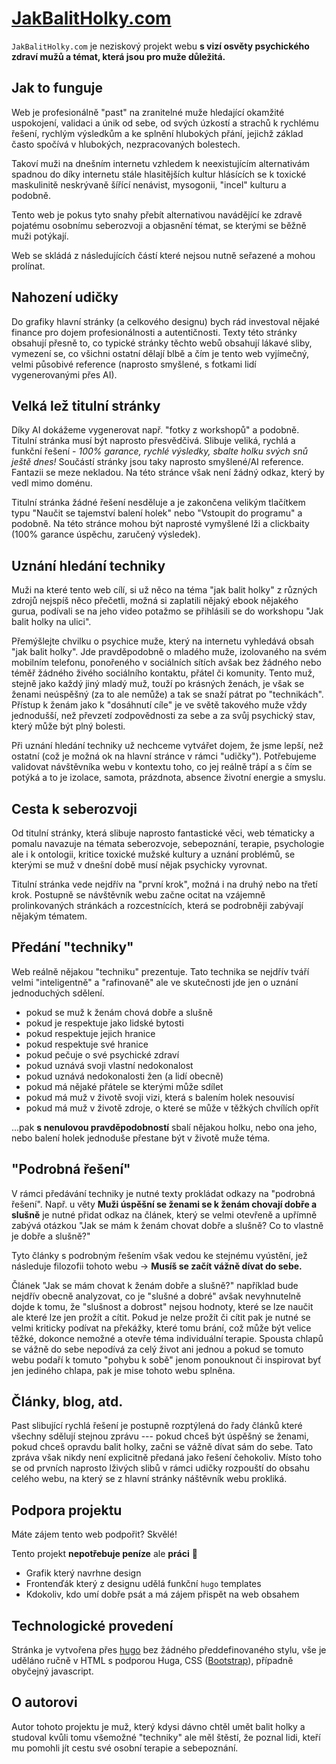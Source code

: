 # [JakBalitHolky.com](https://jakbalitholky.com)

`JakBalitHolky.com` je neziskový projekt webu **s vizí osvěty psychického zdraví mužů a témat, která jsou pro muže důležitá.**

## Jak to funguje

Web je profesionálně "past" na zranitelné muže hledající okamžité uspokojení, validaci a únik od sebe, od svých úzkostí a strachů k rychlému řešení, rychlým výsledkům a ke splnění hlubokých přání, jejichž základ často spočívá v hlubokých, nezpracovaných bolestech.

Takoví muži na dnešním internetu vzhledem k neexistujícím alternativám spadnou do díky internetu stále hlasitějších kultur hlásících se k toxické maskulinitě neskrývaně šířící nenávist, mysogonii, "incel" kulturu a podobně.

Tento web je pokus tyto snahy přebít alternativou navádějící ke zdravě pojatému osobnímu seberozvoji a objasnění témat, se kterými se běžně muži potýkají.

Web se skládá z následujících částí které nejsou nutně seřazené a mohou prolínat.

## Nahození udičky

Do grafiky hlavní stránky (a celkového designu) bych rád investoval nějaké finance pro dojem profesionálnosti a autentičnosti. Texty této stránky obsahují přesně to, co typické stránky těchto webů obsahují lákavé sliby, vymezení se, co všichni ostatní dělají blbě a čím je tento web vyjímečný, velmi působivé reference (naprosto smyšlené, s fotkami lidí vygenerovanými přes AI).

## Velká lež titulní stránky

Díky AI dokážeme vygenerovat např. "fotky z workshopů" a podobně. Titulní stránka musí být naprosto přesvědčivá. Slibuje veliká, rychlá a funkční řešení - *100% garance, rychlé výsledky, sbalte holku svých snů ještě dnes!* Součástí stránky jsou taky naprosto smyšlené/AI reference.  Fantazii se meze nekladou. Na této stránce však není žádný odkaz, který by vedl mimo doménu.

Titulní stránka žádné řešení nesděluje a je zakončena velikým tlačítkem typu "Naučit se tajemství balení holek" nebo "Vstoupit do programu" a podobně. Na této stránce mohou být naprosté vymyšlené lži a clickbaity (100% garance úspěchu, zaručený výsledek).

## Uznání hledání techniky

Muži na které tento web cílí, si už něco na téma "jak balit holky" z různých zdrojů nejspíš něco přečetli, možná si zaplatili nějaký ebook nějakého gurua, podívali se na jeho video potažmo se přihlásili se do workshopu "Jak balit holky na ulici". 

Přemýšlejte chvilku o psychice muže, který na internetu vyhledává obsah "jak balit holky". Jde pravděpodobně o mladého muže, izolovaného na svém mobilním telefonu, ponořeného v sociálních sítích avšak bez žádného nebo téměř žádného živého sociálního kontaktu, přátel či komunity. Tento muž, stejně jako každý jiný mladý muž, touží po krásných ženách, je však se ženami neúspěšný (za to ale nemůže) a tak se snaží pátrat po "technikách". Přístup k ženám jako k "dosáhnutí cíle" je ve světě takového muže vždy jednodušší, než převzetí zodpovědnosti za sebe a za svůj psychický stav, který může být plný bolesti.

Při uznání hledání techniky už nechceme vytvářet dojem, že jsme lepší, než ostatní (což je možná ok na hlavní stránce v rámci "udičky"). Potřebujeme validovat návštěvníka webu v kontextu toho, co jej reálně trápí a s čím se potýká a to je izolace, samota, prázdnota, absence životní energie a smyslu.

## Cesta k seberozvoji

Od titulní stránky, která slibuje naprosto fantastické věci, web tématicky a pomalu navazuje na témata seberozvoje, sebepoznání, terapie, psychologie ale i k ontologii, kritice toxické mužské kultury a uznání problémů, se kterými se muž v dnešní době musí nějak psychicky vyrovnat.

Titulní stránka vede nejdřív na "první krok", možná i na druhý nebo na třetí krok. Postupně se návštěvník webu začne ocitat na vzájemně prolinkovaných stránkách a rozcestnících, která se podrobněji zabývají nějakým tématem.

## Předání "techniky"

Web reálně nějakou "techniku" prezentuje. Tato technika se nejdřív tváří velmi "inteligentně" a "rafinovaně" ale ve skutečnosti jde jen o uznání jednoduchých sdělení.

- pokud se muž k ženám chová dobře a slušně
- pokud je respektuje jako lidské bytosti
- pokud respektuje jejich hranice
- pokud respektuje své hranice
- pokud pečuje o své psychické zdraví
- pokud uznává svoji vlastní nedokonalost
- pokud uznává nedokonalosti žen (a lidí obecně)
- pokud má nějaké přátele se kterými může sdílet
- pokud má muž v životě svoji vizi, která s balením holek nesouvisí
- pokud má muž v životě zdroje, o které se může v těžkých chvílích opřít

...pak **s nenulovou pravděpodobností** sbalí nějakou holku, nebo ona jeho, nebo balení holek jednoduše přestane být v životě muže téma.

## "Podrobná řešení"

V rámci předávání techniky je nutné texty prokládat odkazy na "podrobná řešení". Např. u věty **Muži úspěšní se ženami se k ženám chovají dobře a slušně** je nutné přidat odkaz na článek, který se velmi otevřeně a upřímně zabývá otázkou "Jak se mám k ženám chovat dobře a slušně? Co to vlastně je dobře a slušně?"

Tyto články s podrobným řešením však vedou ke stejnému vyústění, jež následuje filozofii tohoto webu -> **Musíš se začít vážně dívat do sebe.** 

Článek "Jak se mám chovat k ženám dobře a slušně?" například bude nejdřív obecně analyzovat, co je "slušné a dobré" avšak nevyhnutelně dojde k tomu, že "slušnost a dobrost" nejsou hodnoty, které se lze naučit ale které lze jen prožít a cítit. Pokud je nelze prožít či cítit pak je nutné se velmi kriticky podívat na překážky, které tomu brání, což může být velice těžké, dokonce nemožné a otevře téma individuální terapie. Spousta chlapů se vážně do sebe nepodívá za celý život ani jednou a pokud se tomuto webu podaří k tomuto "pohybu k sobě" jenom ponouknout či inspirovat byť jen jediného chlapa, pak je mise tohoto webu splněna.

## Články, blog, atd.

Past slibující rychlá řešení je postupně rozptýlená do řady článků které všechny sdělují stejnou zprávu --- pokud chceš být úspěšný se ženami, pokud chceš opravdu balit holky, začni se vážně dívat sám do sebe. Tato zpráva však nikdy není explicitně předaná jako řešení čehokoliv. Místo toho se od prvních naprosto lživých slibů v rámci udičky rozpouští do obsahu celého webu, na který se z hlavní stránky náštěvník webu prokliká.

## Podpora projektu

Máte zájem tento web podpořit? Skvělé!

Tento projekt **nepotřebuje peníze** ale **práci** 🙂

- Grafik který navrhne design
- Frontenďák který z designu udělá funkční `hugo` templates
- Kdokoliv, kdo umí dobře psát a má zájem přispět na web obsahem

## Technologické provedení

Stránka je vytvořena přes [hugo](https://gohugo.io/) bez žádného předdefinovaného stylu, vše je uděláno ručně v HTML s podporou Huga, CSS ([Bootstrap](https://getbootstrap.com/)), případně obyčejný javascript. 

## O autorovi

Autor tohoto projektu je muž, který kdysi dávno chtěl umět balit holky a studoval kvůli tomu všemožné "techniky" ale měl štěstí, že poznal lidi, kteří mu pomohli jít cestu své osobní terapie a sebepoznání.